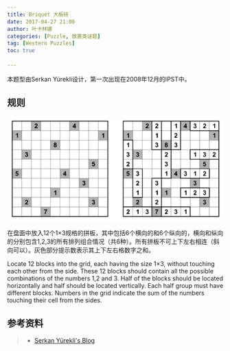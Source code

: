 ```yaml
---
title: Briquet 大板砖
date: 2017-04-27 21:00
author: 叶卡林娜
categories: [Puzzle, 放置类谜题]
tag: [Western Puzzles]
toc: true

---
```


本题型由Serkan Yürekli设计，第一次出现在2008年12月的IPST中。

## 规则

![Briquet例题，作者：Serkan Yürekli](/images/briquet.png)

在盘面中放入12个1×3规格的拼板，其中包括6个横向的和6个纵向的，横向和纵向的分别包含1,2,3的所有排列组合情况（共6种）。所有拼板不可上下左右相连（斜向可以）。灰色部分提示数表示其上下左右格数字之和。

Locate 12 blocks into the grid, each having the size 1×3, without touching each other from the side. These 12 blocks should contain all the possible combinations of the numbers 1,2 and 3. Half of the blocks should be located horizontally and half should be located vertically. Each half group must have different blocks. Numbers in the grid indicate the sum of the numbers touching their cell from the sides.

## 参考资料

> - [Serkan Yürekli's Blog](http://yureklis.wordpress.com/2012/06/17/briquet/)
